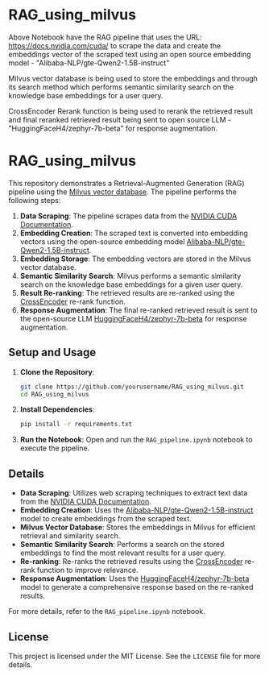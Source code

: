 # RAG_using_milvus

Above Notebook have the RAG pipeline that uses the URL: https://docs.nvidia.com/cuda/ to scrape the data and create the embeddings vector of the scraped text using an open source embedding model - "Alibaba-NLP/gte-Qwen2-1.5B-instruct" 

Milvus vector database is being used to store the embeddings and through its search method which performs semantic similarity search on the knowledge base embeddings for a user query.

CrossEncoder Rerank function is being used to rerank the retrieved result and final reranked retrieved result being sent to open source LLM - "HuggingFaceH4/zephyr-7b-beta" for response augmentation.


# RAG_using_milvus

This repository demonstrates a Retrieval-Augmented Generation (RAG) pipeline using the [Milvus vector database](https://milvus.io/). The pipeline performs the following steps:

1. **Data Scraping**: The pipeline scrapes data from the [NVIDIA CUDA Documentation](https://docs.nvidia.com/cuda/).
2. **Embedding Creation**: The scraped text is converted into embedding vectors using the open-source embedding model [Alibaba-NLP/gte-Qwen2-1.5B-instruct](https://huggingface.co/Alibaba-NLP/gte-Qwen2-1.5B-instruct).
3. **Embedding Storage**: The embedding vectors are stored in the Milvus vector database.
4. **Semantic Similarity Search**: Milvus performs a semantic similarity search on the knowledge base embeddings for a given user query.
5. **Result Re-ranking**: The retrieved results are re-ranked using the [CrossEncoder](https://huggingface.co/cross-encoder) re-rank function.
6. **Response Augmentation**: The final re-ranked retrieved result is sent to the open-source LLM [HuggingFaceH4/zephyr-7b-beta](https://huggingface.co/HuggingFaceH4/zephyr-7b-beta) for response augmentation.

## Setup and Usage

1. **Clone the Repository**:
    ```bash
    git clone https://github.com/yourusername/RAG_using_milvus.git
    cd RAG_using_milvus
    ```

2. **Install Dependencies**:
    ```bash
    pip install -r requirements.txt
    ```

3. **Run the Notebook**:
    Open and run the `RAG_pipeline.ipynb` notebook to execute the pipeline.

## Details

- **Data Scraping**: Utilizes web scraping techniques to extract text data from the [NVIDIA CUDA Documentation](https://docs.nvidia.com/cuda/).
- **Embedding Creation**: Uses the [Alibaba-NLP/gte-Qwen2-1.5B-instruct](https://huggingface.co/Alibaba-NLP/gte-Qwen2-1.5B-instruct) model to create embeddings from the scraped text.
- **Milvus Vector Database**: Stores the embeddings in Milvus for efficient retrieval and similarity search.
- **Semantic Similarity Search**: Performs a search on the stored embeddings to find the most relevant results for a user query.
- **Re-ranking**: Re-ranks the retrieved results using the [CrossEncoder](https://huggingface.co/cross-encoder) re-rank function to improve relevance.
- **Response Augmentation**: Uses the [HuggingFaceH4/zephyr-7b-beta](https://huggingface.co/HuggingFaceH4/zephyr-7b-beta) model to generate a comprehensive response based on the re-ranked results.

For more details, refer to the `RAG_pipeline.ipynb` notebook.

## License

This project is licensed under the MIT License. See the `LICENSE` file for more details.
